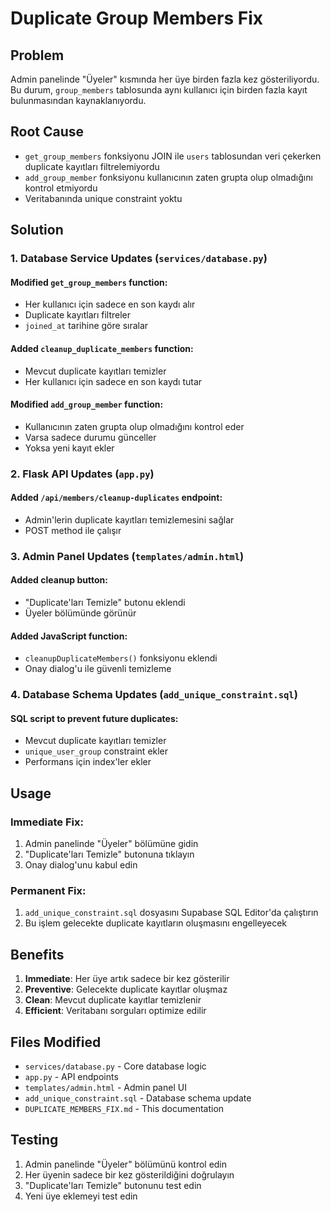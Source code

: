 # Duplicate Group Members Fix

## Problem
Admin panelinde "Üyeler" kısmında her üye birden fazla kez gösteriliyordu. Bu durum, `group_members` tablosunda aynı kullanıcı için birden fazla kayıt bulunmasından kaynaklanıyordu.

## Root Cause
- `get_group_members` fonksiyonu JOIN ile `users` tablosundan veri çekerken duplicate kayıtları filtrelemiyordu
- `add_group_member` fonksiyonu kullanıcının zaten grupta olup olmadığını kontrol etmiyordu
- Veritabanında unique constraint yoktu

## Solution

### 1. Database Service Updates (`services/database.py`)

#### Modified `get_group_members` function:
- Her kullanıcı için sadece en son kaydı alır
- Duplicate kayıtları filtreler
- `joined_at` tarihine göre sıralar

#### Added `cleanup_duplicate_members` function:
- Mevcut duplicate kayıtları temizler
- Her kullanıcı için sadece en son kaydı tutar

#### Modified `add_group_member` function:
- Kullanıcının zaten grupta olup olmadığını kontrol eder
- Varsa sadece durumu günceller
- Yoksa yeni kayıt ekler

### 2. Flask API Updates (`app.py`)

#### Added `/api/members/cleanup-duplicates` endpoint:
- Admin'lerin duplicate kayıtları temizlemesini sağlar
- POST method ile çalışır

### 3. Admin Panel Updates (`templates/admin.html`)

#### Added cleanup button:
- "Duplicate'ları Temizle" butonu eklendi
- Üyeler bölümünde görünür

#### Added JavaScript function:
- `cleanupDuplicateMembers()` fonksiyonu eklendi
- Onay dialog'u ile güvenli temizleme

### 4. Database Schema Updates (`add_unique_constraint.sql`)

#### SQL script to prevent future duplicates:
- Mevcut duplicate kayıtları temizler
- `unique_user_group` constraint ekler
- Performans için index'ler ekler

## Usage

### Immediate Fix:
1. Admin panelinde "Üyeler" bölümüne gidin
2. "Duplicate'ları Temizle" butonuna tıklayın
3. Onay dialog'unu kabul edin

### Permanent Fix:
1. `add_unique_constraint.sql` dosyasını Supabase SQL Editor'da çalıştırın
2. Bu işlem gelecekte duplicate kayıtların oluşmasını engelleyecek

## Benefits

1. **Immediate**: Her üye artık sadece bir kez gösterilir
2. **Preventive**: Gelecekte duplicate kayıtlar oluşmaz
3. **Clean**: Mevcut duplicate kayıtlar temizlenir
4. **Efficient**: Veritabanı sorguları optimize edilir

## Files Modified

- `services/database.py` - Core database logic
- `app.py` - API endpoints
- `templates/admin.html` - Admin panel UI
- `add_unique_constraint.sql` - Database schema update
- `DUPLICATE_MEMBERS_FIX.md` - This documentation

## Testing

1. Admin panelinde "Üyeler" bölümünü kontrol edin
2. Her üyenin sadece bir kez gösterildiğini doğrulayın
3. "Duplicate'ları Temizle" butonunu test edin
4. Yeni üye eklemeyi test edin
